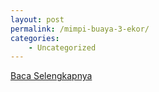 ```yaml
---
layout: post
permalink: /mimpi-buaya-3-ekor/
categories:
    - Uncategorized
---
```


[Baca Selengkapnya](/10)